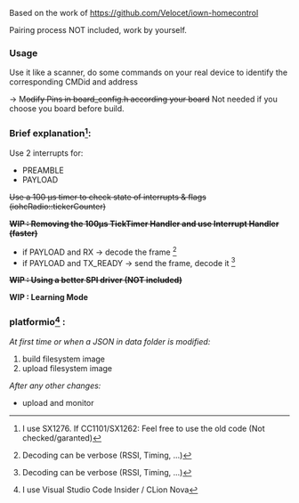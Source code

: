 Based on the work of https://github.com/Velocet/iown-homecontrol

Pairing process NOT included, work by yourself.

### Usage

Use it like a scanner, do some commands on your real device to identify the corresponding CMDid and address

-> M~~odify Pins in board_config.h according your board~~
Not needed if you choose you board before build.

### Brief explanation[^1]:

Use 2 interrupts for:
  - PREAMBLE
  - PAYLOAD

~~Use a 100 µs timer to check state of interrupts & flags (iohcRadio::tickerCounter)~~

**~~WIP : Removing the 100µs TickTimer Handler and use Interrupt Handler (faster)~~**
  - if PAYLOAD and RX -> decode the frame [^3]
  - if PAYLOAD and TX_READY -> send the frame, decode it [^3]

**~~WIP : Using a better SPI driver (NOT included)~~**

**WIP : Learning Mode**

### platformio[^2] :
_At first time or when a JSON in data folder is modified:_
  1. build filesystem image
  2. upload filesystem image
     
_After any other changes:_  
  - upload and monitor

[^1]: I use SX1276. If CC1101/SX1262: Feel free to use the old code (Not checked/garanted)
[^2]: I use Visual Studio Code Insider / CLion Nova
[^3]: Decoding can be verbose (RSSI, Timing, ...)
